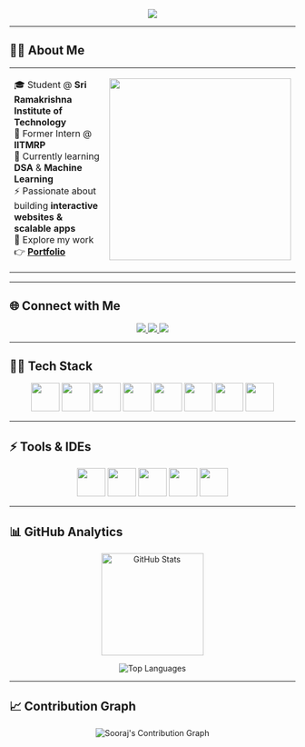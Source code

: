 <p align="center">
<img src="https://readme-typing-svg.herokuapp.com?font=Fira+Code&pause=1000&color=00C9FF,F75C7E,9B5DE5,FF9933&center=true&vCenter=true&width=500&lines=Hi+there+👋+I'm+Sooraj+R+Nair;Welcome+to+my+GitHub!">
</p>


---

## 👨‍💻 About Me  

<table>
<tr>
<td>

🎓 Student @ **Sri Ramakrishna Institute of Technology**  
💼 Former Intern @ **IITMRP**  
🌱 Currently learning **DSA** & **Machine Learning**  
⚡ Passionate about building **interactive websites & scalable apps**  
🔭 Explore my work 👉 [**Portfolio**](https://sooraj-me.github.io/portfolio/)  

</td>
<td>
  <img width="320" src="https://media.giphy.com/media/qgQUggAC3Pfv687qPC/giphy.gif">
</td>
</tr>
</table>

---

## 🌐 Connect with Me  

<p align="center">
  <a href="https://www.linkedin.com/in/sooraj-r-nair-38757925a" target="_blank">
    <img src="https://img.shields.io/badge/-LinkedIn-0077B5?style=for-the-badge&logo=linkedin&logoColor=white"/>
  </a>
  <a href="https://www.instagram.com/s_o_o_raj_04?igsh=aWwwYjBvOTJoZ2Vz" target="_blank">
    <img src="https://img.shields.io/badge/-Instagram-d62976?style=for-the-badge&logo=instagram&logoColor=white"/>
  </a>
  <a href="https://sooraj-me.github.io/portfolio/" target="_blank">
    <img src="https://img.shields.io/badge/-Portfolio-000000?style=for-the-badge&logo=vercel&logoColor=white"/>
  </a>
</p>

---

## 🧑‍💻 Tech Stack  

<p align="center">
  <img height="50" src="https://img.icons8.com/color/48/000000/python.png"/>
  <img height="50" src="https://img.icons8.com/color/48/000000/c-programming.png"/>
  <img height="50" src="https://img.icons8.com/color/48/000000/java-coffee-cup-logo.png"/>
  <img height="50" src="https://img.icons8.com/color/48/000000/html-5.png"/>
  <img height="50" src="https://img.icons8.com/color/48/000000/css3.png"/>
  <img height="50" src="https://img.icons8.com/color/48/000000/bootstrap.png"/>
  <img height="50" src="https://img.icons8.com/color/48/000000/javascript.png"/>
  <img height="50" src="https://img.icons8.com/color/48/000000/mysql-logo.png"/>
</p>  

---

## ⚡ Tools & IDEs  

<p align="center">
  <img height="50" src="https://img.icons8.com/color/48/000000/visual-studio-code-2019.png"/>
  <img height="50" src="https://img.icons8.com/color/48/000000/pycharm.png"/>
  <img height="50" src="https://img.icons8.com/color/480/notion--v1.png"/>
  <img height="50" src="https://img.shields.io/badge/Netlify-00C7B7?style=for-the-badge&logo=netlify&logoColor=white"/>
  <img height="50" src="https://img.icons8.com/glyph-neue/64/ffffff/github.png"/>
</p>  

---

## 📊 GitHub Analytics  

<p align="center">
  <img src="https://github-readme-stats.vercel.app/api?username=sooraj-me&show_icons=true&theme=radical" alt="GitHub Stats" height="180"/>
<!--  <img src="https://streak-stats.demolab.com?user=sooraj-me&theme=radical&hide_border=false" alt="GitHub Streak" height="180"/>-->
</p>

<p align="center">
  <img src="https://github-readme-stats.vercel.app/api/top-langs/?username=sooraj-me&layout=compact&theme=radical" alt="Top Languages"/>
</p>

---

## 📈 Contribution Graph  

<p align="center">
  <img src="https://github-readme-activity-graph.vercel.app/graph?username=sooraj-me&bg_color=0D1117&color=F75C7E&line=5BCDEC&point=FFFFFF&area=true&hide_border=true" alt="Sooraj's Contribution Graph"/>
</p>

</p>

